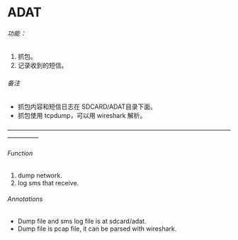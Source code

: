 ADAT
===============

###### 功能：
1. 抓包。
2. 记录收到的短信。

###### 备注
* 抓包内容和短信日志在 SDCARD/ADAT目录下面。
* 抓包使用 tcpdump，可以用 wireshark 解析。

—————————————————————————————————————————

###### Function
1. dump network.
2. log sms that receive.

###### Annotations
* Dump file and sms log file is at sdcard/adat.
* Dump file is pcap file, it can be parsed with wireshark.





